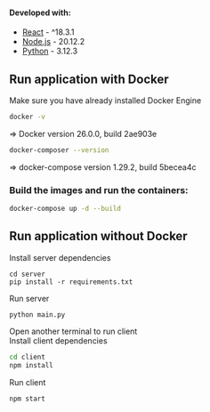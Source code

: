 #### Developed with:

- [React](https://reactjs.org/) - ^18.3.1
- [Node.js](https://nodejs.org/en/) - 20.12.2
- [Python](https://www.python.org/) - 3.12.3

## Run application with Docker
Make sure you have already installed Docker Engine
```bash
docker -v
```
=> Docker version 26.0.0, build 2ae903e
```bash
docker-composer --version
```
=> docker-compose version 1.29.2, build 5becea4c


### Build the images and run the containers:
```bash
docker-compose up -d --build
```

## Run application without Docker

Install server dependencies
```
cd server
pip install -r requirements.txt
```

Run server
```
python main.py
```

Open another terminal to run client\
Install client dependencies
```bash
cd client
npm install
```

Run client
```
npm start
```
